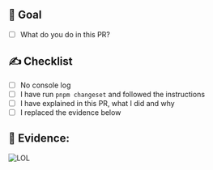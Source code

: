 ## 🎯 Goal 
- [ ]  What do you do in this PR?

## ✍️ Checklist

- [ ] No console log
- [ ] I have run ```pnpm changeset``` and followed the instructions
- [ ] I have explained in this PR, what I did and why
- [ ] I replaced the evidence below

## 👀 Evidence:

![LOL](https://i.pinimg.com/originals/7f/1b/c3/7f1bc3fb2e123dd3255a85c04db22f19.jpg)
